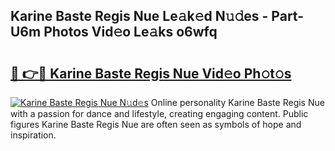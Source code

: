 ## Karine Baste Regis Nue Le𝚊k𝚎d N𝚞𝚍es - Part-U6m Photos Vid𝚎o Le𝚊ks o6wfq

# <h2><a href="http://fb60oq.evod.top/?m=Karine+Baste+Regis+Nue">🔗 👉🔴 Karine Baste Regis Nue Vid𝚎o Ph𝚘t𝚘s</a></h2>

[![Karine Baste Regis Nue N𝚞d𝚎s](https://i.imgur.com/8V9OHl7.gif)](http://fb60oq.evod.top/?m=Karine+Baste+Regis+Nue)
Online personality Karine Baste Regis Nue with a passion for dance and lifestyle, creating engaging content. Public figures Karine Baste Regis Nue are often seen as symbols of hope and inspiration. 
